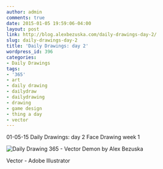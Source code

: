 ```yaml
---
author: admin
comments: true
date: 2015-01-05 19:59:06-04:00
layout: post
link: http://blog.alexbezuska.com/daily-drawings-day-2/
slug: daily-drawings-day-2
title: 'Daily Drawings: day 2'
wordpress_id: 396
categories:
- Daily Drawings
tags:
- '365'
- art
- daily drawing
- dailydraw
- dailydrawing
- drawing
- game design
- thing a day
- vector
---
```


01-05-15
Daily Drawings: day 2
Face Drawing week 1

![Daily Drawing 365 - Vector Demon by Alex Bezuska](/images/2015/01/365-2.jpg)

Vector - Adobe Illustrator
